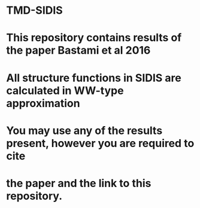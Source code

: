 # TMD-SIDIS
# This repository contains results of the paper Bastami et al 2016
# All structure functions in SIDIS are calculated in WW-type approximation
# You may use any of the results present, however you are required to cite
# the paper and the link to this repository.
